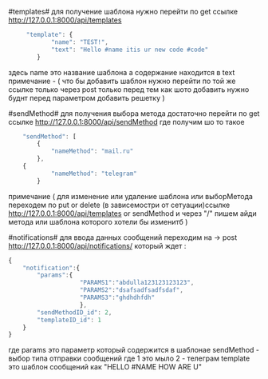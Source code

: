 #templates#
для получение шаблона нужно перейти по get ссылке http://127.0.0.1:8000/api/templates
```javascript
     "template": {
            "name": "TEST!",
            "text": "Hello #name itis ur new code #code"
        }
```
здесь name это название шаблона a содержание находится в text примечание - ( что бы добавить шаблон нужно перейти по той же ссылке только через post
только перед тем как шото добавить нужно буднт перед параметром добавить решетку )


#sendMethod#
для получения выбора метода достаточно перейти по get ссылке http://127.0.0.1:8000/api/sendMethod где получим шо то такое

```javascript
    "sendMethod": [
        {
            "nameMethod": "mail.ru"
        },
  	{
            "nameMethod": "telegram"
        }
```

примечание ( для изменение или удаление шаблона или выборМетода
переходем по put or delete (в зависемостри от сетуации)ссылке http://127.0.0.1:8000/api/templates or sendMethod
и через "/" пишем айди метода или шаблона которого хотели бы изменитб )

#notifications#
для ввода данных сообщений переходим на -> post http://127.0.0.1:8000/api/notifications/ который ждет :
```javascript
{
    "notification":{
        "params":{
                    "PARAMS1":"abdulla123123123123",
                    "PARAMS2":"dsafsadfsadfsdaf",
                    "PARAMS3":"ghdhdhfdh"
                    },
        "sendMethodID_id": 2,
        "templateID_id": 1
    }
}
```
где params это параметр который содержится в шаблонае
sendMethod - выбор типа отправки сообщений где 1 это мыло 2 - телеграм
template это шаблон сообщений как "HELLO #NAME HOW ARE U"


